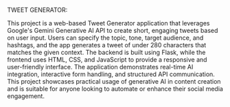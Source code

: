TWEET GENERATOR:

This project is a web-based Tweet Generator application that leverages Google's Gemini Generative AI API to create short, engaging tweets based on user input. Users can specify the topic, tone, target audience, and hashtags, and the app generates a tweet of under 280 characters that matches the given context. The backend is built using Flask, while the frontend uses HTML, CSS, and JavaScript to provide a responsive and user-friendly interface. The application demonstrates real-time AI integration, interactive form handling, and structured 
API communication. This project showcases practical usage of generative AI in content creation and is suitable for anyone looking to automate or enhance their social media engagement.
